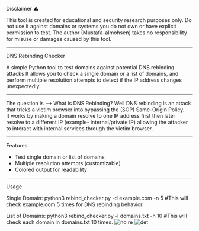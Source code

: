 Disclaimer ⚠️

This tool is created for educational and security research purposes only.
Do not use it against domains or systems you do not own or have explicit permission to test.
The author (Mustafa-almohsen) takes no responsibility for misuse or damages caused by this tool.

-----------

DNS Rebinding Checker

A simple Python tool to test domains against potential DNS rebinding attacks
It allows you to check a single domain or a list of domains, and perform multiple resolution attempts to detect if the IP address changes unexpectedly.

---------
The question is --> What is DNS Rebinding?
Well DNS rebinding is an attack that tricks a victim   browser into bypassing the (SOP) Same-Origin Policy.  
It works by making a domain resolve to one IP address first then later resolve to a different IP (example-  internal/private IP) allowing the attacker to interact with internal services through the victim browser.




-----------

 Features
- Test single domain or list of domains  
- Multiple resolution attempts (customizable)  
- Colored output for readability  

---------

Usage

Single Domain:
python3 rebind_checker.py -d example.com -n 5 
#This will check example.com 5 times for DNS rebinding behavior.

List of Domains:
python3 rebind_checker.py -l domains.txt -n 10
#This will check each domain in domains.txt 10 times.
![no re](https://github.com/user-attachments/assets/fa91988f-6195-4242-a58d-78036cff2950)
![det](https://github.com/user-attachments/assets/a74bad07-dfc4-4eb6-a61f-0021c7e99d33)


